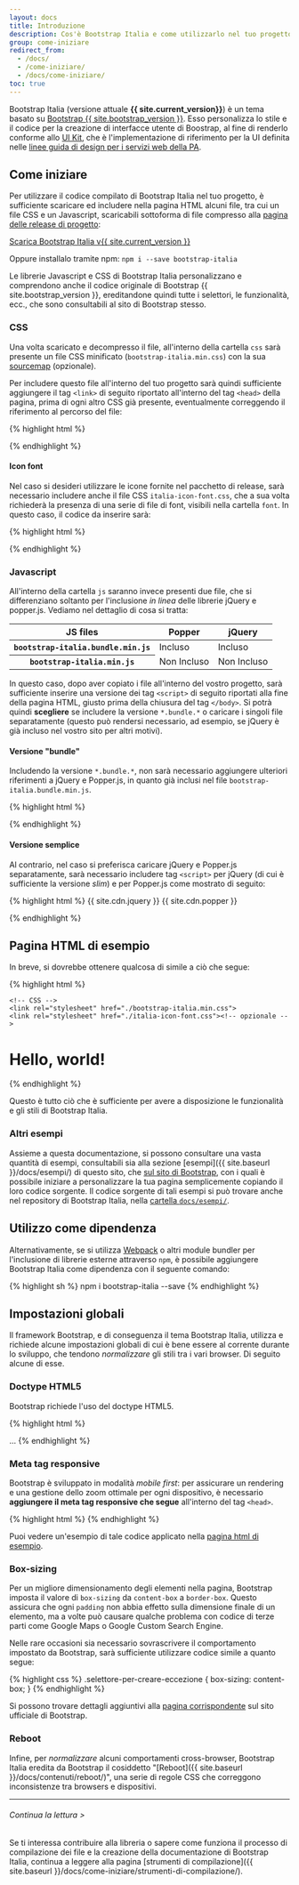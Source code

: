 ```yaml
---
layout: docs
title: Introduzione
description: Cos'è Bootstrap Italia e come utilizzarlo nel tuo progetto
group: come-iniziare
redirect_from:
  - /docs/
  - /come-iniziare/
  - /docs/come-iniziare/
toc: true
---
```


Bootstrap Italia (versione attuale **{{ site.current_version}}**) è un tema basato su [Bootstrap {{ site.bootstrap_version }}](https://getbootstrap.com/docs/4.0/getting-started/introduction/). Esso personalizza lo stile e il codice per la creazione di interfacce utente di Boostrap, al fine di renderlo conforme allo [UI Kit](https://github.com/italia/design-ui-kit), che è l'implementazione di riferimento per la UI definita nelle [linee guida di design per i servizi web della PA](https://design-italia.readthedocs.io/it/stable/index.html).

## Come iniziare

Per utilizzare il codice compilato di Bootstrap Italia nel tuo progetto, è sufficiente scaricare ed includere nella pagina HTML alcuni file, tra cui un file CSS e un Javascript, scaricabili sottoforma di file compresso alla [pagina delle release di progetto](https://github.com/italia/bootstrap-italia/releases): 

<a href="https://github.com/italia/bootstrap-italia/releases/download/{{ site.current_version }}/bootstrap-italia.zip" class="btn btn-primary">Scarica Bootstrap Italia v{{ site.current_version }}</a>

Oppure installalo tramite npm: `npm i --save bootstrap-italia`

Le librerie Javascript e CSS di Bootstrap Italia personalizzano e comprendono anche il codice originale di Bootstrap {{ site.bootstrap_version }}, ereditandone quindi tutte i selettori, le funzionalità, ecc., che sono consultabili al sito di Bootstrap stesso.

### CSS

Una volta scaricato e decompresso il file, all'interno della cartella `css` sarà presente un file CSS minificato (`bootstrap-italia.min.css`) con la sua [sourcemap](https://www.html5rocks.com/en/tutorials/developertools/sourcemaps/) (opzionale).

Per includere questo file all'interno del tuo progetto sarà quindi sufficiente aggiungere il tag `<link>` di seguito riportato all'interno del tag `<head>` della pagina, prima di ogni altro CSS già presente, eventualmente correggendo il riferimento al percorso del file:

{% highlight html %}
<link rel="stylesheet" href="./bootstrap-italia.min.css">
{% endhighlight %}


#### Icon font

Nel caso si desideri utilizzare le icone fornite nel pacchetto di release, sarà necessario includere anche il file CSS `italia-icon-font.css`, che a sua volta richiederà la presenza di una serie di file di font, visibili nella cartella `font`. In questo caso, il codice da inserire sarà:

{% highlight html %}
<link rel="stylesheet" href="./italia-icon-font.css">
{% endhighlight %}

### Javascript

All'interno della cartella `js` saranno invece presenti due file, che si differenziano soltanto per l'inclusione _in linea_ delle librerie jQuery e popper.js. Vediamo nel dettaglio di cosa si tratta:

<table class="table table-bordered">
  <thead>
    <tr>
      <th scope="col">JS files</th>
      <th scope="col">Popper</th>
      <th scope="col">jQuery</th>
    </tr>
  </thead>
  <tbody>
    <tr>
      <th scope="row">
        <div><code class="font-weight-normal text-nowrap">bootstrap-italia.bundle.min.js</code></div>
      </th>
      <td class="text-success">Incluso</td>
      <td class="text-success">Incluso</td>
    </tr>
    <tr>
      <th scope="row">
        <div><code class="font-weight-normal text-nowrap">bootstrap-italia.min.js</code></div>
      </th>
      <td class="bg-light text-muted">Non Incluso</td>
      <td class="bg-light text-muted">Non Incluso</td>
    </tr>
  </tbody>
</table>

In questo caso, dopo aver copiato i file all'interno del vostro progetto, sarà sufficiente inserire una versione dei tag `<script>` di seguito riportati alla fine della pagina HTML, giusto prima della chiusura del tag `</body>`. Si potrà quindi **scegliere** se includere la versione `*.bundle.*` o caricare i singoli file separatamente (questo può rendersi necessario, ad esempio, se jQuery è già incluso nel vostro sito per altri motivi).

#### Versione "bundle"

Includendo la versione `*.bundle.*`, non sarà necessario aggiungere ulteriori riferimenti a jQuery e Popper.js, in quanto già inclusi nel file `bootstrap-italia.bundle.min.js`.

{% highlight html %}
<script src="./bootstrap-italia.bundle.min.js"></script>
{% endhighlight %}

#### Versione semplice

Al contrario, nel caso si preferisca caricare jQuery e Popper.js separatamente, sarà necessario includere tag `<script>` per jQuery (di cui è sufficiente la versione _slim_) e per Popper.js come mostrato di seguito:

{% highlight html %}
{{ site.cdn.jquery }}
{{ site.cdn.popper }}
<script src="/bootstrap-italia.min.js"></script>
{% endhighlight %}


## Pagina HTML di esempio

In breve, si dovrebbe ottenere qualcosa di simile a ciò che segue:

{% highlight html %}
<!doctype html>
<html lang="en">
  <head>
    <!-- Required meta tags -->
    <meta charset="utf-8">
    <meta name="viewport" content="width=device-width, initial-scale=1, shrink-to-fit=no">
    
    <!-- CSS -->
    <link rel="stylesheet" href="./bootstrap-italia.min.css">
    <link rel="stylesheet" href="./italia-icon-font.css"><!-- opzionale -->
  </head>
  <body>
    <h1>Hello, world!</h1>
    <!-- JS -->
    <script src="./bootstrap-italia.bundle.min.js"></script>
  </body>
</html>
{% endhighlight %}

Questo è tutto ciò che è sufficiente per avere a disposizione le funzionalità e gli stili di Bootstrap Italia.

### Altri esempi

Assieme a questa documentazione, si possono consultare una vasta quantità di esempi, consultabili sia alla sezione [esempi]({{ site.baseurl }}/docs/esempi/) di questo sito, che [sul sito di Bootstrap](https://getbootstrap.com/docs/4.0/examples/), con i quali è possibile iniziare a personalizzare la tua pagina semplicemente copiando il loro codice sorgente. Il codice sorgente di tali esempi si può trovare anche nel repository di Bootstrap Italia, nella [cartella `docs/esempi/`](https://github.com/italia/bootstrap-italia/tree/master/docs/esempi).

## Utilizzo come dipendenza

Alternativamente, se si utilizza [Webpack](https://webpack.github.io/) o altri module bundler per l'inclusione di librerie esterne attraverso `npm`, è possibile aggiungere Bootstrap Italia come dipendenza con il seguente comando:

{% highlight sh %}
npm i bootstrap-italia --save
{% endhighlight %}

## Impostazioni globali

Il framework Bootstrap, e di conseguenza il tema Bootstrap Italia, utilizza e richiede alcune impostazioni globali di cui è bene essere al corrente durante lo sviluppo, che tendono *normalizzare* gli stili tra i vari browser. Di seguito alcune di esse.

### Doctype HTML5

Bootstrap richiede l'uso del doctype HTML5.

{% highlight html %}
<!doctype html>
<html lang="it">
  ...
</html>
{% endhighlight %}

### Meta tag responsive

Bootstrap è sviluppato in modalità *mobile first*: per assicurare un rendering e una gestione dello zoom ottimale per ogni dispositivo, è necessario **aggiungere il meta tag responsive che segue** all'interno del tag `<head>`.

{% highlight html %}
<meta name="viewport" content="width=device-width, initial-scale=1, shrink-to-fit=no">
{% endhighlight %}

Puoi vedere un'esempio di tale codice applicato nella [pagina html di esempio](#pagina-html-di-esempio).

### Box-sizing

Per un migliore dimensionamento degli elementi nella pagina, Bootstrap imposta il valore di `box-sizing` da `content-box` a `border-box`. Questo assicura che ogni `padding` non abbia effetto sulla dimensione finale di un elemento, ma a volte può causare qualche problema con codice di terze parti come Google Maps o Google Custom Search Engine.

Nelle rare occasioni sia necessario sovrascrivere il comportamento impostato da Bootstrap, sarà sufficiente utilizzare codice simile a quanto segue:

{% highlight css %}
.selettore-per-creare-eccezione {
  box-sizing: content-box;
}
{% endhighlight %}

Si possono trovare dettagli aggiuntivi alla [pagina corrispondente](https://getbootstrap.com/docs/4.0/getting-started/introduction/#box-sizing) sul sito ufficiale di Bootstrap.

### Reboot

Infine, per _normalizzare_ alcuni comportamenti cross-browser, Bootstrap Italia eredita da Bootstrap il cosiddetto "[Reboot]({{ site.baseurl }}/docs/contenuti/reboot/)", una serie di regole CSS che correggono inconsistenze tra browsers e dispositivi.

---

###### Continua la lettura >

Se ti interessa contribuire alla libreria o sapere come funziona il processo di compilazione dei file e la creazione della documentazione di Bootstrap Italia,
continua a leggere alla pagina [strumenti di compilazione]({{ site.baseurl }}/docs/come-iniziare/strumenti-di-compilazione/).
